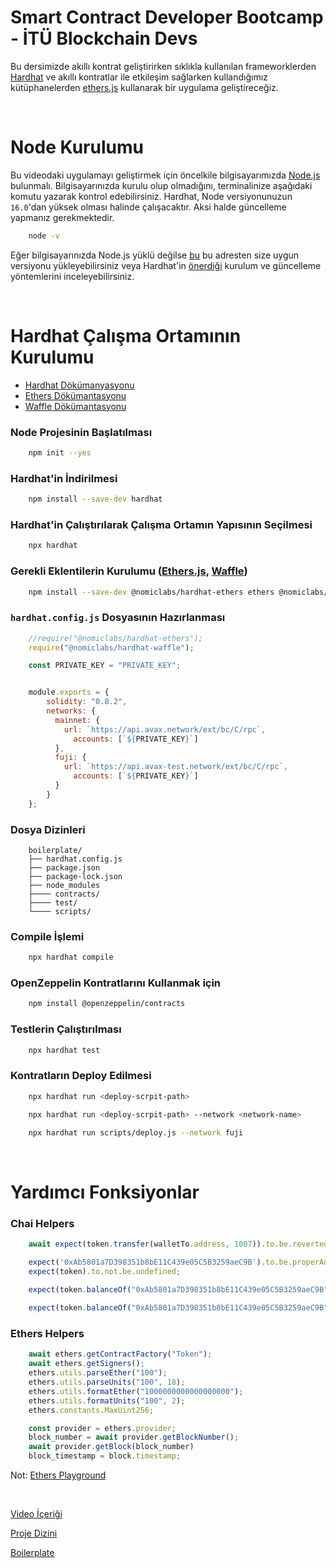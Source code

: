 # Smart Contract Developer Bootcamp - İTÜ Blockchain Devs

Bu dersimizde akıllı kontrat geliştirirken sıklıkla kullanılan frameworklerden [Hardhat](https://hardhat.org/) ve akıllı kontratlar ile etkileşim sağlarken kullandığımız kütüphanelerden [ethers.js](https://docs.ethers.io/v5/) kullanarak bir uygulama geliştireceğiz.

<br/>

# Node Kurulumu

Bu videodaki uygulamayı geliştirmek için öncelkile bilgisayarımızda [Node.js](https://nodejs.org/en/) bulunmalı. Bilgisayarınızda kurulu olup olmadığını, terminalinize aşağıdaki komutu yazarak kontrol edebilirsiniz. Hardhat, Node versiyonunuzun ```16.0```'dan yüksek olması halinde çalışacaktır. Aksi halde güncelleme yapmanız gerekmektedir.

```bash
    node -v
```

Eğer bilgisayarınızda Node.js yüklü değilse [bu](https://nodejs.org/en/download/) bu adresten size uygun versiyonu yükleyebilirsiniz veya Hardhat'in [önerdiği](https://hardhat.org/tutorial/setting-up-the-environment.html) kurulum ve güncelleme yöntemlerini inceleyebilirsiniz.

<br/>

# Hardhat Çalışma Ortamının Kurulumu

* [Hardhat Dökümanyasyonu](https://hardhat.org/getting-started/)
* [Ethers Dökümantasyonu](https://docs.ethers.io/v5/)
* [Waffle Dökümantasyonu](https://ethereum-waffle.readthedocs.io/en/latest/index.html)

### Node Projesinin Başlatılması
```bash
    npm init --yes
```

### Hardhat'in İndirilmesi
```bash
    npm install --save-dev hardhat
```
### Hardhat'in Çalıştırılarak Çalışma Ortamın Yapısının Seçilmesi
```bash
    npx hardhat
```

### Gerekli Eklentilerin Kurulumu ([Ethers.js](https://docs.ethers.io/v5/), [Waffle](https://ethereum-waffle.readthedocs.io/en/latest/index.html))
```bash
    npm install --save-dev @nomiclabs/hardhat-ethers ethers @nomiclabs/hardhat-waffle ethereum-waffle chai

```

### ```hardhat.config.js``` Dosyasının Hazırlanması
```javascript
    //require("@nomiclabs/hardhat-ethers");
    require("@nomiclabs/hardhat-waffle");

    const PRIVATE_KEY = "PRIVATE_KEY";


    module.exports = {
        solidity: "0.8.2",
        networks: {
          mainnet: {
            url: `https://api.avax.network/ext/bc/C/rpc`,
              accounts: [`${PRIVATE_KEY}`]
          },
          fuji: {
            url: `https://api.avax-test.network/ext/bc/C/rpc`,
              accounts: [`${PRIVATE_KEY}`]
          }
        }
    };
```

### Dosya Dizinleri
```
    boilerplate/
    ├── hardhat.config.js
    ├── package.json
    ├── package-lock.json
    ├── node_modules
    ├──── contracts/
    ├──── test/
    └──── scripts/

```

### Compile İşlemi
```bash
    npx hardhat compile
```

### OpenZeppelin Kontratlarını Kullanmak için
```bash
    npm install @openzeppelin/contracts
```

### Testlerin Çalıştırılması
```bash
    npx hardhat test
```

### Kontratların Deploy Edilmesi
```bash
    npx hardhat run <deploy-scrpit-path>

    npx hardhat run <deploy-scrpit-path> --network <network-name>

    npx hardhat run scripts/deploy.js --network fuji
```
<br/>

# Yardımcı Fonksiyonlar
### Chai Helpers

``` javascript
    await expect(token.transfer(walletTo.address, 1007)).to.be.reverted;

    expect('0xAb5801a7D398351b8bE11C439e05C5B3259aeC9B').to.be.properAddress;
    expect(token).to.not.be.undefined;

    expect(token.balanceOf("0xAb5801a7D398351b8bE11C439e05C5B3259aeC9B")).to.be.equal(0);
    
    expect(token.balanceOf("0xAb5801a7D398351b8bE11C439e05C5B3259aeC9B")).to.be.greaterThan(0);
```

### Ethers Helpers

``` javascript
    await ethers.getContractFactory("Token");
    await ethers.getSigners();
    ethers.utils.parseEther("100");
    ethers.utils.parseUnits("100", 18);
    ethers.utils.formatEther("1000000000000000000");
    ethers.utils.formatUnits("100", 2);
    ethers.constants.MaxUint256;

    const provider = ethers.provider;
    block_number = await provider.getBlockNumber();
    await provider.getBlock(block_number)
    block_timestamp = block.timestamp;
```

Not: [Ethers Playground](https://playground.ethers.org/)

<br/>

[Video İçeriği](https://www.youtube.com/watch?v=0stIYoi3KG8&list=PLby2HXktGwN4Cof_6a8YwlMrboX8-hs73&index=19&t=3018s)

[Proje Dizini](./lock-project)

[Boilerplate](./boilerplate)
